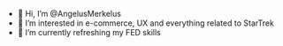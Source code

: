 - 👋 Hi, I’m @AngelusMerkelus
- 👀 I’m interested in e-commerce, UX and everything related to StarTrek
- 🌱 I’m currently refreshing my FED skills 

<!---
AngelusMerkelus/AngelusMerkelus is a ✨ special ✨ repository because its `README.md` (this file) appears on your GitHub profile.
You can click the Preview link to take a look at your changes.
--->
